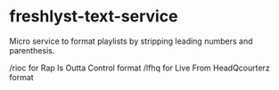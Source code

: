 # freshlyst-text-service

Micro service to format playlists by stripping leading numbers and parenthesis.

/rioc for Rap Is Outta Control format
/lfhq for Live From HeadQcourterz format